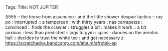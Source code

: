 Tags: 
Title: NOT JUPITER
  
∆555 :: the horse from assuncion : and the little shower despair tactics :: ray po : interrupted :: a tamperean : with thirty years : nas carrapetas : convinced :: finds the crawler : struggles a bit : makes it work :: a bit anxious : less than predicted :: jogs to gym : spins : dances on the aerobic hall :: decides to trust the white tee : and get necessary z
<https://scratchadva.bandcamp.com/album/afrotek-ep>  
